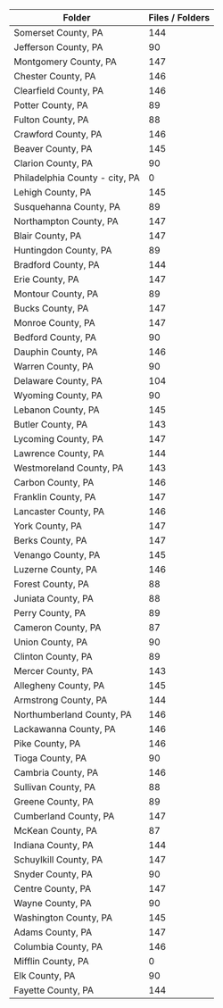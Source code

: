 | Folder                         |   Files / Folders |
|--------------------------------|-------------------|
| Somerset County, PA            |               144 |
| Jefferson County, PA           |                90 |
| Montgomery County, PA          |               147 |
| Chester County, PA             |               146 |
| Clearfield County, PA          |               146 |
| Potter County, PA              |                89 |
| Fulton County, PA              |                88 |
| Crawford County, PA            |               146 |
| Beaver County, PA              |               145 |
| Clarion County, PA             |                90 |
| Philadelphia County - city, PA |                 0 |
| Lehigh County, PA              |               145 |
| Susquehanna County, PA         |                89 |
| Northampton County, PA         |               147 |
| Blair County, PA               |               147 |
| Huntingdon County, PA          |                89 |
| Bradford County, PA            |               144 |
| Erie County, PA                |               147 |
| Montour County, PA             |                89 |
| Bucks County, PA               |               147 |
| Monroe County, PA              |               147 |
| Bedford County, PA             |                90 |
| Dauphin County, PA             |               146 |
| Warren County, PA              |                90 |
| Delaware County, PA            |               104 |
| Wyoming County, PA             |                90 |
| Lebanon County, PA             |               145 |
| Butler County, PA              |               143 |
| Lycoming County, PA            |               147 |
| Lawrence County, PA            |               144 |
| Westmoreland County, PA        |               143 |
| Carbon County, PA              |               146 |
| Franklin County, PA            |               147 |
| Lancaster County, PA           |               146 |
| York County, PA                |               147 |
| Berks County, PA               |               147 |
| Venango County, PA             |               145 |
| Luzerne County, PA             |               146 |
| Forest County, PA              |                88 |
| Juniata County, PA             |                88 |
| Perry County, PA               |                89 |
| Cameron County, PA             |                87 |
| Union County, PA               |                90 |
| Clinton County, PA             |                89 |
| Mercer County, PA              |               143 |
| Allegheny County, PA           |               145 |
| Armstrong County, PA           |               144 |
| Northumberland County, PA      |               146 |
| Lackawanna County, PA          |               146 |
| Pike County, PA                |               146 |
| Tioga County, PA               |                90 |
| Cambria County, PA             |               146 |
| Sullivan County, PA            |                88 |
| Greene County, PA              |                89 |
| Cumberland County, PA          |               147 |
| McKean County, PA              |                87 |
| Indiana County, PA             |               144 |
| Schuylkill County, PA          |               147 |
| Snyder County, PA              |                90 |
| Centre County, PA              |               147 |
| Wayne County, PA               |                90 |
| Washington County, PA          |               145 |
| Adams County, PA               |               147 |
| Columbia County, PA            |               146 |
| Mifflin County, PA             |                 0 |
| Elk County, PA                 |                90 |
| Fayette County, PA             |               144 |